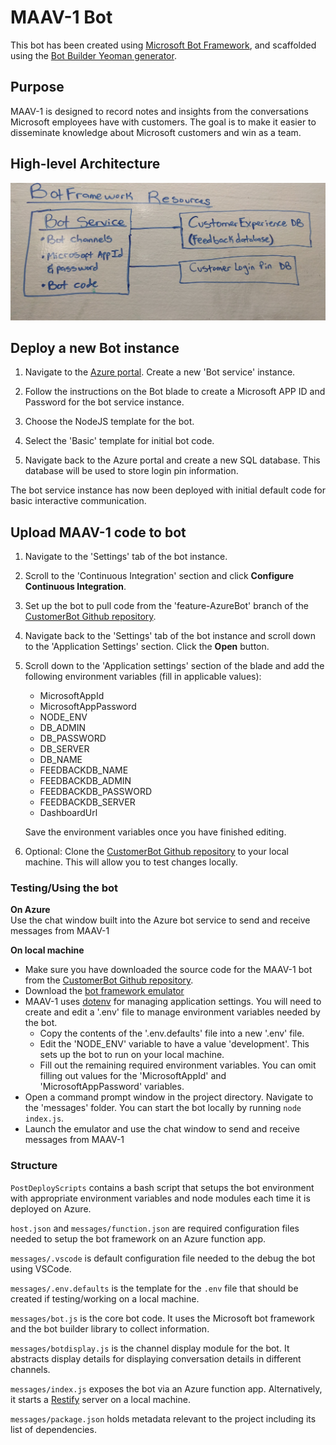 # MAAV-1 Bot

This bot has been created using [Microsoft Bot Framework](https://dev.botframework.com), and scaffolded using the [Bot Builder Yeoman generator](https://github.com/GeekTrainer/generator-botbuilder).

## Purpose
MAAV-1 is designed to record notes and insights from the conversations Microsoft employees have with customers. The goal is to make it easier to disseminate knowledge about Microsoft customers and win as a team.

## High-level Architecture
![MAAV-1 Architecture](Maav1Architecture.jpg)

## Deploy a new Bot instance
1. Navigate to the [Azure portal](https://portal.azure.com). Create a new 'Bot service' instance.

2. Follow the instructions on the Bot blade to create a Microsoft APP ID and Password for the bot service instance.

3. Choose the NodeJS template for the bot.

4. Select the 'Basic' template for initial bot code.

5. Navigate back to the Azure portal and create a new SQL database. This database will be used to store login pin information.

The bot service instance has now been deployed with initial default code for basic interactive communication.

## Upload MAAV-1 code to bot 
1. Navigate to the 'Settings' tab of the bot instance.

2. Scroll to the 'Continuous Integration' section and click **Configure Continuous Integration**.

3. Set up the bot to pull code from the 'feature-AzureBot' branch of the [CustomerBot Github repository](https://github.com/annashres/CustomerBot).

4. Navigate back to the 'Settings' tab of the bot instance and scroll down to the 'Application Settings' section. Click the **Open** button.

5. Scroll down to the 'Application settings' section of the blade and add the following environment variables (fill in applicable values):
	* MicrosoftAppId
	* MicrosoftAppPassword
	* NODE_ENV
	* DB_ADMIN
	* DB_PASSWORD
	* DB_SERVER 
	* DB_NAME
	* FEEDBACKDB_NAME 
	* FEEDBACKDB_ADMIN
	* FEEDBACKDB_PASSWORD
	* FEEDBACKDB_SERVER 
	* DashboardUrl 
	
	Save the environment variables once you have finished editing.

6. Optional: Clone the [CustomerBot Github repository](https://github.com/annashres/CustomerBot/tree/feature-AzureBot) to your local machine. This will allow you to test changes locally.


### Testing/Using the bot

**On Azure**  
Use the chat window built into the Azure bot service to send and receive messages from MAAV-1

**On local machine**  

* Make sure you have downloaded the source code for the MAAV-1 bot from the [CustomerBot Github repository](https://github.com/annashres/CustomerBot/tree/feature-AzureBot).
* Download the [bot framework emulator](https://download.botframework.com/bf-v3/tools/emulator/publish.htm)
* MAAV-1 uses [dotenv](https://github.com/motdotla/dotenv) for managing application settings. You will need to create and edit a '.env' file to manage environment variables needed by the bot.
	* Copy the contents of the '.env.defaults' file into a new '.env' file.
	* Edit the 'NODE_ENV' variable to have a value 'development'. This sets up the bot to run on your local machine. 
	* Fill out the remaining required environment variables. You can omit filling out values for the 'MicrosoftAppId' and 'MicrosoftAppPassword' variables.
* Open a command prompt window in the project directory. Navigate to the 'messages' folder. You can start the bot locally by running `node index.js`.
* Launch the emulator and use the chat window to send and receive messages from MAAV-1

### Structure

`PostDeployScripts` contains a bash script that setups the bot environment with appropriate environment variables and node modules each time it is deployed on Azure.

`host.json` and `messages/function.json` are required configuration files needed to setup the bot framework on an Azure function app.

`messages/.vscode` is default configuration file needed to the debug the bot using VSCode.

`messages/.env.defaults` is the template for the `.env` file that should be created if testing/working on a local machine.

`messages/bot.js` is the core bot code. It uses the Microsoft bot framework and the bot builder library to collect information.

`messages/botdisplay.js` is the channel display module for the bot. It abstracts display details for displaying conversation details in different channels.

`messages/index.js` exposes the bot via an Azure function app. Alternatively, it starts a [Restify](http://restify.com/) server on a local machine. 

`messages/package.json` holds metadata relevant to the project including its list of dependencies.





